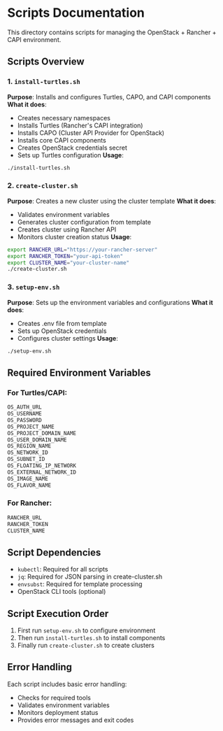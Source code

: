 # Scripts Documentation

This directory contains scripts for managing the OpenStack + Rancher + CAPI environment.

## Scripts Overview

### 1. `install-turtles.sh`
**Purpose**: Installs and configures Turtles, CAPO, and CAPI components
**What it does**:
- Creates necessary namespaces
- Installs Turtles (Rancher's CAPI integration)
- Installs CAPO (Cluster API Provider for OpenStack)
- Installs core CAPI components
- Creates OpenStack credentials secret
- Sets up Turtles configuration
**Usage**:
```bash
./install-turtles.sh
```

### 2. `create-cluster.sh`
**Purpose**: Creates a new cluster using the cluster template
**What it does**:
- Validates environment variables
- Generates cluster configuration from template
- Creates cluster using Rancher API
- Monitors cluster creation status
**Usage**:
```bash
export RANCHER_URL="https://your-rancher-server"
export RANCHER_TOKEN="your-api-token"
export CLUSTER_NAME="your-cluster-name"
./create-cluster.sh
```

### 3. `setup-env.sh`
**Purpose**: Sets up the environment variables and configurations
**What it does**:
- Creates .env file from template
- Sets up OpenStack credentials
- Configures cluster settings
**Usage**:
```bash
./setup-env.sh
```

## Required Environment Variables

### For Turtles/CAPI:
```bash
OS_AUTH_URL
OS_USERNAME
OS_PASSWORD
OS_PROJECT_NAME
OS_PROJECT_DOMAIN_NAME
OS_USER_DOMAIN_NAME
OS_REGION_NAME
OS_NETWORK_ID
OS_SUBNET_ID
OS_FLOATING_IP_NETWORK
OS_EXTERNAL_NETWORK_ID
OS_IMAGE_NAME
OS_FLAVOR_NAME
```

### For Rancher:
```bash
RANCHER_URL
RANCHER_TOKEN
CLUSTER_NAME
```

## Script Dependencies

- `kubectl`: Required for all scripts
- `jq`: Required for JSON parsing in create-cluster.sh
- `envsubst`: Required for template processing
- OpenStack CLI tools (optional)

## Script Execution Order

1. First run `setup-env.sh` to configure environment
2. Then run `install-turtles.sh` to install components
3. Finally run `create-cluster.sh` to create clusters

## Error Handling

Each script includes basic error handling:
- Checks for required tools
- Validates environment variables
- Monitors deployment status
- Provides error messages and exit codes 